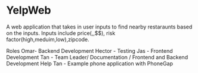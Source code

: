 # YelpWeb
A web application that takes in user inputs to find nearby restaraunts based on the inputs.
Inputs include price($,$$,$$$), risk factor(high,meduim,low),zipcode.

Roles
Omar- Backend Development
Hector - Testing
Jas - Frontend Development
Tan - Team Leader/ Documentation / Frontend and Backend Development Help
Tan - Example phone application with PhoneGap
